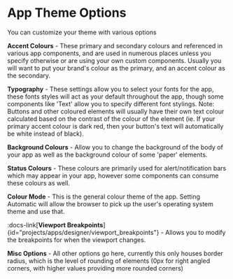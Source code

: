 # App Theme Options

You can customize your theme with various options

**Accent Colours** - These primary and secondary colours and referenced in various app components, and are used in numerous places unless you specify otherwise or are using your own custom components. Usually you will want to put your brand's colour as the primary, and an accent colour as the secondary.

**Typography** - These settings allow you to select your fonts for the app, these fonts styles will act as your default throughout the app, though some components like 'Text' allow you to specify different font stylings. Note: Buttons and other coloured elements will usually have their own text colour calculated based on the contrast of the colour of the element (ie. If your primary accent colour is dark red, then your button's text will automatically be white instead of black).

**Background Colours** - Allow you to change the background of the body of your app as well as the background colour of some 'paper' elements.

**Status Colours** - These colours are primarily used for alert/notification bars which may appear in your app, however some components can consume these colours as well.

**Colour Mode** - This is the general colour theme of the app. Setting Automatic will allow the browser to pick up the user's operating system theme and use that.

:docs-link[**Viewport Breakpoints**]{id="projects/apps/designer/viewport_breakpoints"} - Allows you to modify the breakpoints for when the viewport changes.

**Misc Options** - All other options go here, currently this only houses border radius, which is the level of rounding of elements (0px for right angled corners, with higher values providing more rounded corners)